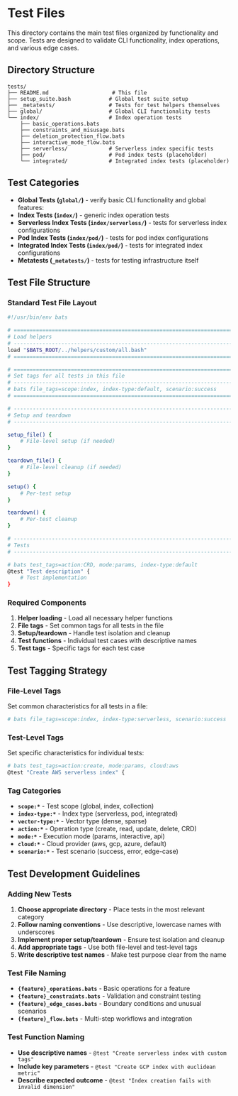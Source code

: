 # Test Files

This directory contains the main test files organized by functionality and scope. Tests are designed to validate CLI functionality, index operations, and various edge cases.

## Directory Structure

```
tests/
├── README.md                    # This file
├── setup_suite.bash            # Global test suite setup
├── _metatests/                 # Tests for test helpers themselves
├── global/                     # Global CLI functionality tests
└── index/                      # Index operation tests
    ├── basic_operations.bats
    ├── constraints_and_misusage.bats
    ├── deletion_protection_flow.bats
    ├── interactive_mode_flow.bats
    ├── serverless/             # Serverless index specific tests
    ├── pod/                    # Pod index tests (placeholder)
    └── integrated/             # Integrated index tests (placeholder)
```

## Test Categories

- **Global Tests (`global/`)** - verify basic CLI functionality and global features:
- **Index Tests (`index/`)** - generic index operation tests
- **Serverless Index Tests (`index/serverless/`)** - tests for serverless index configurations
- **Pod Index Tests (`index/pod/`)** - tests for pod index configurations
- **Integrated Index Tests (`index/pod/`)** - tests for integrated index configurations
- **Metatests (`_metatests/`)** - tests for testing infrastructure itself

## Test File Structure

### Standard Test File Layout

```bash
#!/usr/bin/env bats

# =============================================================================
# Load helpers
# -----------------------------------------------------------------------------
load "$BATS_ROOT/../helpers/custom/all.bash"
# =============================================================================

# =============================================================================
# Set tags for all tests in this file
# -----------------------------------------------------------------------------
# bats file_tags=scope:index, index-type:default, scenario:success
# =============================================================================

# -----------------------------------------------------------------------------
# Setup and teardown
# -----------------------------------------------------------------------------

setup_file() {
    # File-level setup (if needed)
}

teardown_file() {
    # File-level cleanup (if needed)
}

setup() {
    # Per-test setup
}

teardown() {
    # Per-test cleanup
}

# -----------------------------------------------------------------------------
# Tests
# -----------------------------------------------------------------------------

# bats test_tags=action:CRD, mode:params, index-type:default
@test "Test description" {
    # Test implementation
}
```

### Required Components

1. **Helper loading** - Load all necessary helper functions
2. **File tags** - Set common tags for all tests in the file
3. **Setup/teardown** - Handle test isolation and cleanup
4. **Test functions** - Individual test cases with descriptive names
5. **Test tags** - Specific tags for each test case

## Test Tagging Strategy

### File-Level Tags

Set common characteristics for all tests in a file:

```bash
# bats file_tags=scope:index, index-type:serverless, scenario:success
```

### Test-Level Tags

Set specific characteristics for individual tests:

```bash
# bats test_tags=action:create, mode:params, cloud:aws
@test "Create AWS serverless index" {
```

### Tag Categories

- **`scope:*`** - Test scope (global, index, collection)
- **`index-type:*`** - Index type (serverless, pod, integrated)
- **`vector-type:*`** - Vector type (dense, sparse)
- **`action:*`** - Operation type (create, read, update, delete, CRD)
- **`mode:*`** - Execution mode (params, interactive, api)
- **`cloud:*`** - Cloud provider (aws, gcp, azure, default)
- **`scenario:*`** - Test scenario (success, error, edge-case)

## Test Development Guidelines

### Adding New Tests

1. **Choose appropriate directory** - Place tests in the most relevant category
2. **Follow naming conventions** - Use descriptive, lowercase names with underscores
3. **Implement proper setup/teardown** - Ensure test isolation and cleanup
4. **Add appropriate tags** - Use both file-level and test-level tags
5. **Write descriptive test names** - Make test purpose clear from the name

### Test File Naming

- **`{feature}_operations.bats`** - Basic operations for a feature
- **`{feature}_constraints.bats`** - Validation and constraint testing
- **`{feature}_edge_cases.bats`** - Boundary conditions and unusual scenarios
- **`{feature}_flow.bats`** - Multi-step workflows and integration

### Test Function Naming

- **Use descriptive names** - `@test "Create serverless index with custom tags"`
- **Include key parameters** - `@test "Create GCP index with euclidean metric"`
- **Describe expected outcome** - `@test "Index creation fails with invalid dimension"`
